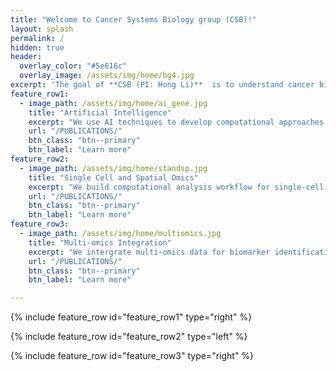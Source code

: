 ```yaml
---
title: "Welcome to Cancer Systems Biology group (CSB)!"
layout: splash
permalink: /
hidden: true
header:
  overlay_color: "#5e616c"
  overlay_image: /assets/img/home/bg4.jpg
excerpt: 'The goal of **CSB (PI: Hong Li)**  is to understand cancer biology by computational approaches and high-throughput experiments. CSB focuses on mining and integration of omics data to identify biomarkers and key molecular events related to cancer evolution and treatment, and then construct prediction models for patient stratification. Currently, we are interested in developing new algorithms through artificial intelligence techniques to analyze single-cell and spatial omics data and apply them to understand progression from precancerous stages to cancer.'
feature_row1:
  - image_path: /assets/img/home/ai_gene.jpg
    title: "Artificial Intelligence"
    excerpt: "We use AI techniques to develop computational approaches and apply them to personalized cancer therapy, patient stratification and cancer computational pathology."
    url: "/PUBLICATIONS/"
    btn_class: "btn--primary"
    btn_label: "Learn more"
feature_row2:
  - image_path: /assets/img/home/standsp.jpg
    title: "Single Cell and Spatial Omics"
    excerpt: "We build computational analysis workflow for single-cell and spatial omics data, and apply them to cancer micro-environment and liver diseases researches."
    url: "/PUBLICATIONS/"
    btn_class: "btn--primary"
    btn_label: "Learn more"
feature_row3:
  - image_path: /assets/img/home/multiomics.jpg
    title: "Multi-omics Integration"
    excerpt: "We intergrate multi-omics data for biomarker identification, drug repurposing and interpreting the progress from precancerous stages to cancers."
    url: "/PUBLICATIONS/"
    btn_class: "btn--primary"
    btn_label: "Learn more"      

---
```

{% include feature_row id="feature_row1" type="right" %}

{% include feature_row id="feature_row2" type="left" %}

{% include feature_row id="feature_row3" type="right" %}
